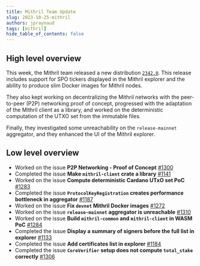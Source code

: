 ```yaml
---
title: Mithril Team Update
slug: 2023-10-25-mithril
authors: jpraynaud
tags: [mithril]
hide_table_of_contents: false
---
```


## High level overview

This week, the Mithril team released a new distribution [`2342.0`](https://github.com/input-output-hk/mithril/releases/tag/2342.0). This release includes support for SPO tickers displayed in the Mithril explorer and the ability to produce slim Docker images for Mithril nodes.

They also kept working on decentralizing the Mithril networks with the peer-to-peer (P2P) networking proof of concept, progressed with the adaptation of the Mithril client as a library, and worked on the deterministic computation of the UTXO set from the immutable files. 

Finally, they investigated some unreachability on the `release-mainnet` aggregator, and they enhanced the UI of the Mithril explorer.

## Low level overview
- Worked on the issue **P2P Networking - Proof of Concept** [#1300](https://github.com/input-output-hk/mithril/issues/1300)
- Completed the issue **Make `mithril-client` crate a library** [#1141](https://github.com/input-output-hk/mithril/issues/1141)
- Worked on the issue **Compute deterministic Cardano UTxO set PoC** [#1283](https://github.com/input-output-hk/mithril/issues/1283)
- Completed the issue **`ProtocolKeyRegistration` creates performance bottleneck in aggregator** [#1187](https://github.com/input-output-hk/mithril/issues/1187)
- Worked on the issue **Fix `devnet` Mithril Docker images** [#1272](https://github.com/input-output-hk/mithril/issues/1272)
- Worked on the issue **`release-mainnet` aggregator is unreachable** [#1310](https://github.com/input-output-hk/mithril/issues/1310)
- Worked on the issue **Build `mithril-common` and `mithril-client` in WASM PoC** [#1284](https://github.com/input-output-hk/mithril/issues/1284)
- Completed the issue **Display a summary of signers before the full list in explorer** [#1133](https://github.com/input-output-hk/mithril/issues/1133)
- Completed the issue **Add certificates list in explorer** [#1184](https://github.com/input-output-hk/mithril/issues/1184)
- Completed the issue **`CoreVerifier` setup does not compute `total_stake` correctly** [#1306](https://github.com/input-output-hk/mithril/issues/1306)


